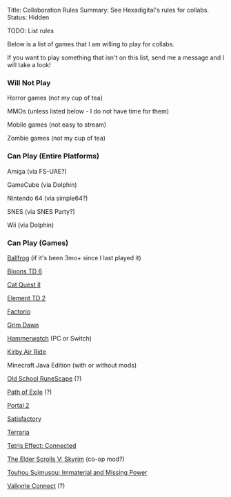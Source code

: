 Title: Collaboration Rules
Summary: See Hexadigital's rules for collabs.
Status: Hidden

TODO: List rules

Below is a list of games that I am willing to play for collabs.

If you want to play something that isn't on this list, send me a message and I will take a look!

### Will Not Play
Horror games (not my cup of tea)

MMOs (unless listed below - I do not have time for them)

Mobile games (not easy to stream)

Zombie games (not my cup of tea)

### Can Play (Entire Platforms)
Amiga (via FS-UAE?)

GameCube (via Dolphin)

Nintendo 64 (via simple64?)

SNES (via SNES Party?)

Wii (via Dolphin)

### Can Play (Games)
[Ballfrog](https://remember.games/game/6140/ballfrog/) (if it's been 3mo+ since I last played it)

[Bloons TD 6](https://remember.games/game/2461/bloons-td-6/)

[Cat Quest II](https://remember.games/game/6528/cat-quest-ii/)

[Element TD 2](https://remember.games/game/6527/element-td-2-multiplayer-tower-defense/)

[Factorio](https://remember.games/game/823/factorio/)

[Grim Dawn](https://remember.games/game/178/grim-dawn/)

[Hammerwatch](https://remember.games/game/1476/hammerwatch/) (PC or Switch)

[Kirby Air Ride](https://remember.games/game/485/kirby-air-ride/)

Minecraft Java Edition (with or without mods)

[Old School RuneScape](https://remember.games/game/514/old-school-runescape/) (?)

[Path of Exile](https://remember.games/game/2637/path-of-exile/) (?)

[Portal 2](https://remember.games/game/158/portal-2/)

[Satisfactory](https://remember.games/game/2152/satisfactory/)

[Terraria](https://remember.games/game/469/terraria/)

[Tetris Effect: Connected](https://remember.games/game/1346/tetris-effect-connected/)

[The Elder Scrolls V: Skyrim](https://remember.games/game/163/the-elder-scrolls-v-skyrim/) (co-op mod?)

[Touhou Suimusou: Immaterial and Missing Power](https://remember.games/game/5335/touhou-suimusou-immaterial-and-missing-power/)

[Valkyrie Connect](https://remember.games/game/6526/valkyrie-connect/) (?)